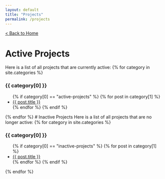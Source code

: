 ```yaml
---
layout: default
title: "Projects"
permalink: /projects
---
```

[< Back to Home](home)
# Active Projects
Here is a list of all projects that are currently active:
{% for category in site.categories %}
  <h3>{{ category[0] }}</h3>
  <ul>
    {% if category[0] == "active-projects" %}
    {% for post in category[1] %}
      <li><a href="{{ post.url }}">{{ post.title }}</a></li>
    {% endfor %}
    {% endif %}
  </ul>
{% endfor %}
# Inactive Projects
Here is a list of all projects that are no longer active:
{% for category in site.categories %}
  <h3>{{ category[0] }}</h3>
  <ul>
    {% if category[0] == "inactive-projects" %}
    {% for post in category[1] %}
      <li><a href="{{ post.url }}">{{ post.title }}</a></li>
    {% endfor %}
    {% endif %}
  </ul>
{% endfor %}
